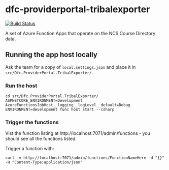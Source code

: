 # dfc-providerportal-tribalexporter

[![Build Status](https://sfa-gov-uk.visualstudio.com/Digital%20First%20Careers/_apis/build/status/Find%20an%20Opportunity/dfc-providerportal-tribalexporter?repoName=SkillsFundingAgency%2Fdfc-providerportal-tribalexporter&branchName=main)](https://sfa-gov-uk.visualstudio.com/Digital%20First%20Careers/_build/latest?definitionId=1959&repoName=SkillsFundingAgency%2Fdfc-providerportal-tribalexporter&branchName=main)

A set of Azure Function Apps that operate on the NCS Course Directory data.

## Running the app host locally

Ask the team for a copy of `local.settings.json` and place it in `src/Dfc.ProviderPortal.TribalExporter/`.

### Run the host

```
cd src/Dfc.ProviderPortal.TribalExporter/
ASPNETCORE_ENVIRONMENT=Development AzureFunctionsJobHost__logging__logLevel__default=Debug ENVIRONMENT=development func host start --csharp
```

### Trigger the functions

Vist the function listing at http://localhost:7071/admin/functions - you should see all the functions listed.

Trigger a function with:

```
curl -v http://localhost:7071/admin/functions/FunctionNameHere -d "{}" -H "Content-Type:application/json"
```
